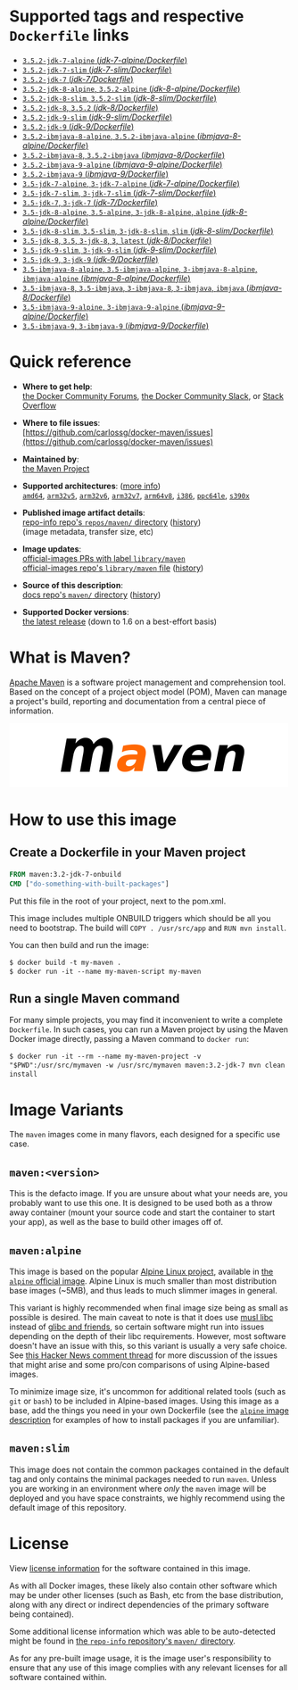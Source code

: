 <!--

********************************************************************************

WARNING:

    DO NOT EDIT "maven/README.md"

    IT IS AUTO-GENERATED

    (from the other files in "maven/" combined with a set of templates)

********************************************************************************

-->

# Supported tags and respective `Dockerfile` links

-	[`3.5.2-jdk-7-alpine` (*jdk-7-alpine/Dockerfile*)](https://github.com/carlossg/docker-maven/blob/93d297ed2fc952af8c3638eae78c3d5e7526033f/jdk-7-alpine/Dockerfile)
-	[`3.5.2-jdk-7-slim` (*jdk-7-slim/Dockerfile*)](https://github.com/carlossg/docker-maven/blob/93d297ed2fc952af8c3638eae78c3d5e7526033f/jdk-7-slim/Dockerfile)
-	[`3.5.2-jdk-7` (*jdk-7/Dockerfile*)](https://github.com/carlossg/docker-maven/blob/93d297ed2fc952af8c3638eae78c3d5e7526033f/jdk-7/Dockerfile)
-	[`3.5.2-jdk-8-alpine`, `3.5.2-alpine` (*jdk-8-alpine/Dockerfile*)](https://github.com/carlossg/docker-maven/blob/798decbb2f987a14f345c017f8fa3725c2467758/jdk-8-alpine/Dockerfile)
-	[`3.5.2-jdk-8-slim`, `3.5.2-slim` (*jdk-8-slim/Dockerfile*)](https://github.com/carlossg/docker-maven/blob/93d297ed2fc952af8c3638eae78c3d5e7526033f/jdk-8-slim/Dockerfile)
-	[`3.5.2-jdk-8`, `3.5.2` (*jdk-8/Dockerfile*)](https://github.com/carlossg/docker-maven/blob/93d297ed2fc952af8c3638eae78c3d5e7526033f/jdk-8/Dockerfile)
-	[`3.5.2-jdk-9-slim` (*jdk-9-slim/Dockerfile*)](https://github.com/carlossg/docker-maven/blob/93d297ed2fc952af8c3638eae78c3d5e7526033f/jdk-9-slim/Dockerfile)
-	[`3.5.2-jdk-9` (*jdk-9/Dockerfile*)](https://github.com/carlossg/docker-maven/blob/93d297ed2fc952af8c3638eae78c3d5e7526033f/jdk-9/Dockerfile)
-	[`3.5.2-ibmjava-8-alpine`, `3.5.2-ibmjava-alpine` (*ibmjava-8-alpine/Dockerfile*)](https://github.com/carlossg/docker-maven/blob/93d297ed2fc952af8c3638eae78c3d5e7526033f/ibmjava-8-alpine/Dockerfile)
-	[`3.5.2-ibmjava-8`, `3.5.2-ibmjava` (*ibmjava-8/Dockerfile*)](https://github.com/carlossg/docker-maven/blob/93d297ed2fc952af8c3638eae78c3d5e7526033f/ibmjava-8/Dockerfile)
-	[`3.5.2-ibmjava-9-alpine` (*ibmjava-9-alpine/Dockerfile*)](https://github.com/carlossg/docker-maven/blob/93d297ed2fc952af8c3638eae78c3d5e7526033f/ibmjava-9-alpine/Dockerfile)
-	[`3.5.2-ibmjava-9` (*ibmjava-9/Dockerfile*)](https://github.com/carlossg/docker-maven/blob/93d297ed2fc952af8c3638eae78c3d5e7526033f/ibmjava-9/Dockerfile)
-	[`3.5-jdk-7-alpine`, `3-jdk-7-alpine` (*jdk-7-alpine/Dockerfile*)](https://github.com/carlossg/docker-maven/blob/d2e41bb4b98f827e7929eb01578538854a61726b/jdk-7-alpine/Dockerfile)
-	[`3.5-jdk-7-slim`, `3-jdk-7-slim` (*jdk-7-slim/Dockerfile*)](https://github.com/carlossg/docker-maven/blob/d2e41bb4b98f827e7929eb01578538854a61726b/jdk-7-slim/Dockerfile)
-	[`3.5-jdk-7`, `3-jdk-7` (*jdk-7/Dockerfile*)](https://github.com/carlossg/docker-maven/blob/d2e41bb4b98f827e7929eb01578538854a61726b/jdk-7/Dockerfile)
-	[`3.5-jdk-8-alpine`, `3.5-alpine`, `3-jdk-8-alpine`, `alpine` (*jdk-8-alpine/Dockerfile*)](https://github.com/carlossg/docker-maven/blob/d2e41bb4b98f827e7929eb01578538854a61726b/jdk-8-alpine/Dockerfile)
-	[`3.5-jdk-8-slim`, `3.5-slim`, `3-jdk-8-slim`, `slim` (*jdk-8-slim/Dockerfile*)](https://github.com/carlossg/docker-maven/blob/d2e41bb4b98f827e7929eb01578538854a61726b/jdk-8-slim/Dockerfile)
-	[`3.5-jdk-8`, `3.5`, `3-jdk-8`, `3`, `latest` (*jdk-8/Dockerfile*)](https://github.com/carlossg/docker-maven/blob/d2e41bb4b98f827e7929eb01578538854a61726b/jdk-8/Dockerfile)
-	[`3.5-jdk-9-slim`, `3-jdk-9-slim` (*jdk-9-slim/Dockerfile*)](https://github.com/carlossg/docker-maven/blob/d2e41bb4b98f827e7929eb01578538854a61726b/jdk-9-slim/Dockerfile)
-	[`3.5-jdk-9`, `3-jdk-9` (*jdk-9/Dockerfile*)](https://github.com/carlossg/docker-maven/blob/d2e41bb4b98f827e7929eb01578538854a61726b/jdk-9/Dockerfile)
-	[`3.5-ibmjava-8-alpine`, `3.5-ibmjava-alpine`, `3-ibmjava-8-alpine`, `ibmjava-alpine` (*ibmjava-8-alpine/Dockerfile*)](https://github.com/carlossg/docker-maven/blob/d2e41bb4b98f827e7929eb01578538854a61726b/ibmjava-8-alpine/Dockerfile)
-	[`3.5-ibmjava-8`, `3.5-ibmjava`, `3-ibmjava-8`, `3-ibmjava`, `ibmjava` (*ibmjava-8/Dockerfile*)](https://github.com/carlossg/docker-maven/blob/d2e41bb4b98f827e7929eb01578538854a61726b/ibmjava-8/Dockerfile)
-	[`3.5-ibmjava-9-alpine`, `3-ibmjava-9-alpine` (*ibmjava-9-alpine/Dockerfile*)](https://github.com/carlossg/docker-maven/blob/d2e41bb4b98f827e7929eb01578538854a61726b/ibmjava-9-alpine/Dockerfile)
-	[`3.5-ibmjava-9`, `3-ibmjava-9` (*ibmjava-9/Dockerfile*)](https://github.com/carlossg/docker-maven/blob/d2e41bb4b98f827e7929eb01578538854a61726b/ibmjava-9/Dockerfile)

# Quick reference

-	**Where to get help**:  
	[the Docker Community Forums](https://forums.docker.com/), [the Docker Community Slack](https://blog.docker.com/2016/11/introducing-docker-community-directory-docker-community-slack/), or [Stack Overflow](https://stackoverflow.com/search?tab=newest&q=docker)

-	**Where to file issues**:  
	[https://github.com/carlossg/docker-maven/issues](https://github.com/carlossg/docker-maven/issues)

-	**Maintained by**:  
	[the Maven Project](https://github.com/carlossg/docker-maven)

-	**Supported architectures**: ([more info](https://github.com/docker-library/official-images#architectures-other-than-amd64))  
	[`amd64`](https://hub.docker.com/r/amd64/maven/), [`arm32v5`](https://hub.docker.com/r/arm32v5/maven/), [`arm32v6`](https://hub.docker.com/r/arm32v6/maven/), [`arm32v7`](https://hub.docker.com/r/arm32v7/maven/), [`arm64v8`](https://hub.docker.com/r/arm64v8/maven/), [`i386`](https://hub.docker.com/r/i386/maven/), [`ppc64le`](https://hub.docker.com/r/ppc64le/maven/), [`s390x`](https://hub.docker.com/r/s390x/maven/)

-	**Published image artifact details**:  
	[repo-info repo's `repos/maven/` directory](https://github.com/docker-library/repo-info/blob/master/repos/maven) ([history](https://github.com/docker-library/repo-info/commits/master/repos/maven))  
	(image metadata, transfer size, etc)

-	**Image updates**:  
	[official-images PRs with label `library/maven`](https://github.com/docker-library/official-images/pulls?q=label%3Alibrary%2Fmaven)  
	[official-images repo's `library/maven` file](https://github.com/docker-library/official-images/blob/master/library/maven) ([history](https://github.com/docker-library/official-images/commits/master/library/maven))

-	**Source of this description**:  
	[docs repo's `maven/` directory](https://github.com/docker-library/docs/tree/master/maven) ([history](https://github.com/docker-library/docs/commits/master/maven))

-	**Supported Docker versions**:  
	[the latest release](https://github.com/docker/docker-ce/releases/latest) (down to 1.6 on a best-effort basis)

# What is Maven?

[Apache Maven](http://maven.apache.org) is a software project management and comprehension tool. Based on the concept of a project object model (POM), Maven can manage a project's build, reporting and documentation from a central piece of information.

![logo](https://raw.githubusercontent.com/docker-library/docs/e2782b8942c1af41419536078c8d0176665a005d/maven/logo.png)

# How to use this image

## Create a Dockerfile in your Maven project

```dockerfile
FROM maven:3.2-jdk-7-onbuild
CMD ["do-something-with-built-packages"]
```

Put this file in the root of your project, next to the pom.xml.

This image includes multiple ONBUILD triggers which should be all you need to bootstrap. The build will `COPY . /usr/src/app` and `RUN mvn install`.

You can then build and run the image:

```console
$ docker build -t my-maven .
$ docker run -it --name my-maven-script my-maven
```

## Run a single Maven command

For many simple projects, you may find it inconvenient to write a complete `Dockerfile`. In such cases, you can run a Maven project by using the Maven Docker image directly, passing a Maven command to `docker run`:

```console
$ docker run -it --rm --name my-maven-project -v "$PWD":/usr/src/mymaven -w /usr/src/mymaven maven:3.2-jdk-7 mvn clean install
```

# Image Variants

The `maven` images come in many flavors, each designed for a specific use case.

## `maven:<version>`

This is the defacto image. If you are unsure about what your needs are, you probably want to use this one. It is designed to be used both as a throw away container (mount your source code and start the container to start your app), as well as the base to build other images off of.

## `maven:alpine`

This image is based on the popular [Alpine Linux project](http://alpinelinux.org), available in [the `alpine` official image](https://hub.docker.com/_/alpine). Alpine Linux is much smaller than most distribution base images (~5MB), and thus leads to much slimmer images in general.

This variant is highly recommended when final image size being as small as possible is desired. The main caveat to note is that it does use [musl libc](http://www.musl-libc.org) instead of [glibc and friends](http://www.etalabs.net/compare_libcs.html), so certain software might run into issues depending on the depth of their libc requirements. However, most software doesn't have an issue with this, so this variant is usually a very safe choice. See [this Hacker News comment thread](https://news.ycombinator.com/item?id=10782897) for more discussion of the issues that might arise and some pro/con comparisons of using Alpine-based images.

To minimize image size, it's uncommon for additional related tools (such as `git` or `bash`) to be included in Alpine-based images. Using this image as a base, add the things you need in your own Dockerfile (see the [`alpine` image description](https://hub.docker.com/_/alpine/) for examples of how to install packages if you are unfamiliar).

## `maven:slim`

This image does not contain the common packages contained in the default tag and only contains the minimal packages needed to run `maven`. Unless you are working in an environment where *only* the `maven` image will be deployed and you have space constraints, we highly recommend using the default image of this repository.

# License

View [license information](https://www.apache.org/licenses/) for the software contained in this image.

As with all Docker images, these likely also contain other software which may be under other licenses (such as Bash, etc from the base distribution, along with any direct or indirect dependencies of the primary software being contained).

Some additional license information which was able to be auto-detected might be found in [the `repo-info` repository's `maven/` directory](https://github.com/docker-library/repo-info/tree/master/repos/maven).

As for any pre-built image usage, it is the image user's responsibility to ensure that any use of this image complies with any relevant licenses for all software contained within.
